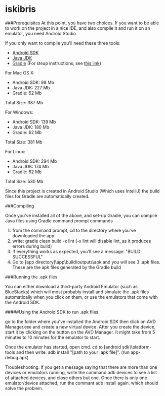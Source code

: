 # iskibris

###Prerequisites
At this point, you have two choices. 
If you want to be able to work on the project in a nice IDE, and also compile it and run it on an emulator, you need Android Studio

If you only want to compile you'll need these three tools:

* [Android SDK](https://developer.android.com/sdk/index.html#Other)
* [Java JDK](http://www.oracle.com/technetwork/java/javase/downloads/jdk8-downloads-2133151.html)
* [Gradle](https://gradle.org/gradle-download/)
(For steup instructions, see [this link](https://spring.io/guides/gs/gradle-android/#initial))

For Mac OS X:
* Android SDK: 98 Mb
* Java JDK: 227 Mb
* Gradle: 62 Mb

Total Size: 387 Mb

For Windows:

* Android SDK: 139 Mb
* Java JDK: 180 Mb
* Gradle: 62 Mb

Total Size: 381 Mb

For Linux:

* Android SDK: 294 Mb
* Java JDK: 174 Mb
* Gradle: 62 Mb

Total Size: 530 Mb

Since this project is created in Android Studio (Which uses IntelliJ) the build files for Gradle are automatically created.

###Compiling

Once you've installed all of the above, and set-up Gradle, you can compile Java files using Gradle command prompt commands

1. from the command prompt, cd to the directory where you've downloaded the app
2. write: gradle clean build -x lint    (-x lint will disable lint, as it produces errors during build)
3. If everything works as expected, you'll see a message: "BUILD SUCCESSFUL"
4. Go to [app directory]\app\build\outputs\apk and you will see 3 .apk files. These are the apk files generated by the Gradle build

###Running the .apk files

You can either download a third-party Android Emulator (such as BlueStacks) which will most 
probably install and simulate the .apk files automatically when you click on them, or use the emulators 
that come with the Android SDK.

#####Using the Android SDK to run .apk files

go to the folder where you've installed the Android SDK then click on AVD Manager.exe and create a new virtual device.
After you create the device, start it by clicking on the button on the AVD Manager. It might take from 5 minutes
to 10 minutes for the emulator to start.

Once the emulator has started, open cmd.
cd to [android sdk]\platform-tools and then write: adb install "[path to your .apk file]". (run app-debug.apk)

Troubleshooting:
If you get a message saying that there are more than one devices or emulators running, write the command 
adb devices to see a list of attached devices, and close others but one. Once there is only one emulator/device
attached, run the commant adb install again, which should solve the problem.
